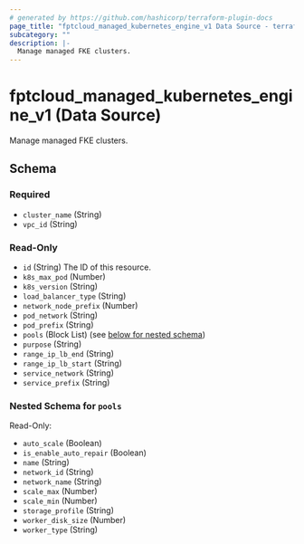 ```yaml
---
# generated by https://github.com/hashicorp/terraform-plugin-docs
page_title: "fptcloud_managed_kubernetes_engine_v1 Data Source - terraform-provider-fptcloud"
subcategory: ""
description: |-
  Manage managed FKE clusters.
---
```


# fptcloud_managed_kubernetes_engine_v1 (Data Source)

Manage managed FKE clusters.



<!-- schema generated by tfplugindocs -->
## Schema

### Required

- `cluster_name` (String)
- `vpc_id` (String)

### Read-Only

- `id` (String) The ID of this resource.
- `k8s_max_pod` (Number)
- `k8s_version` (String)
- `load_balancer_type` (String)
- `network_node_prefix` (Number)
- `pod_network` (String)
- `pod_prefix` (String)
- `pools` (Block List) (see [below for nested schema](#nestedblock--pools))
- `purpose` (String)
- `range_ip_lb_end` (String)
- `range_ip_lb_start` (String)
- `service_network` (String)
- `service_prefix` (String)

<a id="nestedblock--pools"></a>
### Nested Schema for `pools`

Read-Only:

- `auto_scale` (Boolean)
- `is_enable_auto_repair` (Boolean)
- `name` (String)
- `network_id` (String)
- `network_name` (String)
- `scale_max` (Number)
- `scale_min` (Number)
- `storage_profile` (String)
- `worker_disk_size` (Number)
- `worker_type` (String)
